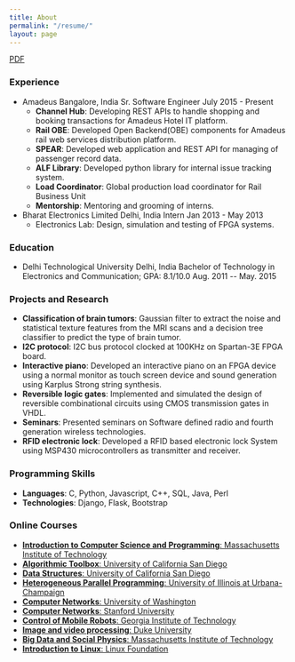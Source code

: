 ```yaml
---
title: About
permalink: "/resume/"
layout: page
---
```


[PDF](https://github.com/piymis/Resume-Piyush/raw/master/output/Resume_Piyush.pdf)

<!-- -----------EXPERIENCE----------------- -->

### Experience

* Amadeus Bangalore, India
  Sr. Software Engineer July 2015 - Present
  * **Channel Hub**: Developing REST APIs to handle shopping and booking transactions for Amadeus Hotel IT platform.
  * **Rail OBE**: Developed Open Backend(OBE) components for Amadeus rail web services distribution platform.
  * **SPEAR**: Developed web application and REST API for managing of passenger record data.
  * **ALF Library**: Developed python library for internal issue tracking system.
  * **Load Coordinator**: Global production load coordinator for Rail Business Unit
  * **Mentorship**: Mentoring and grooming of interns.
* Bharat Electronics Limited Delhi, India
  Intern Jan 2013 - May 2013
  * Electronics Lab: Design, simulation and testing of FPGA systems.

<!-- -----------EDUCATION----------------- -->

### Education

* Delhi Technological University Delhi, India
  Bachelor of Technology in Electronics and Communication;  GPA: 8.1/10.0 Aug. 2011 -- May. 2015

<!-- -----------PROJECTS and RESEARCH----------------- -->

### Projects and Research

* **Classification of brain tumors**:
  Gaussian filter to extract the noise and statistical texture features from the MRI scans and a decision tree classifier to predict the type of brain tumor.
* **I2C protocol**:
  I2C bus protocol clocked at 100KHz on Spartan-3E FPGA board.
* **Interactive piano**:
  Developed an interactive piano on an FPGA device using a normal monitor as touch screen device and sound generation using Karplus Strong string synthesis.
* **Reversible logic gates**:
  Implemented and simulated the design of reversible combinational circuits using CMOS transmission gates in VHDL.
* **Seminars**:
  Presented seminars on Software defined radio and fourth generation wireless technologies.
* **RFID electronic lock**:
  Developed a RFID based electronic lock System using MSP430 microcontrollers as transmitter and receiver.

<!-- --------PROGRAMMING SKILLS------------ -->

### Programming Skills

* **Languages**: C, Python, Javascript, C++, SQL, Java, Perl
* **Technologies**: Django, Flask, Bootstrap

<!-- --------Courses ------------  -->

### Online Courses

* [**Introduction to Computer Science and Programming**: Massachusetts Institute of Technology](https://s3.amazonaws.com/verify.edx.org/downloads/69834e985a044326947b17d9f4825d8b/Certificate.pdf)
* [**Algorithmic Toolbox**: University of California San Diego](https://www.coursera.org/account/accomplishments/certificate/Q3YTEHXZDAZ3)
* [**Data Structures**: University of California San Diego](https://www.coursera.org/account/accomplishments/certificate/88AVGHT2VZTL)
* [**Heterogeneous Parallel Programming**: University of Illinois at Urbana-Champaign](https://www.coursera.org/api/legacyCertificates.v1/spark/statementOfAccomplishment/970755\~5380416/pdf)
* [**Computer Networks**: University of Washington](https://www.coursera.org/api/legacyCertificates.v1/spark/statementOfAccomplishment/971654\~5380416/pdf)
* [**Computer Networks**: Stanford University](https://prod-cert-bucket.s3.amazonaws.com/downloads/21f6239a7c5e44a9aaf39008fccafe71/Certificate.pdf)
* [**Control of Mobile Robots**: Georgia Institute of Technology](https://www.coursera.org/api/legacyCertificates.v1/spark/statementOfAccomplishment/971717\~5380416/pdf)
* [**Image and video processing**: Duke University](https://www.coursera.org/api/legacyCertificates.v1/spark/statementOfAccomplishment/971618\~5380416/pdf)
* [**Big Data and Social Physics**:  Massachusetts Institute of Technology](https://s3.amazonaws.com/verify.edx.org/downloads/6b9aa3cfbbda408b93263ab06b176d86/Certificate.pdf)
* [**Introduction to Linux**: Linux Foundation](https://s3.amazonaws.com/verify.edx.org/downloads/68f17cea0b284bd7ae3e2bae4e3bf8a2/Certificate.pdf)

<!-- ------------------------------------------- -->
